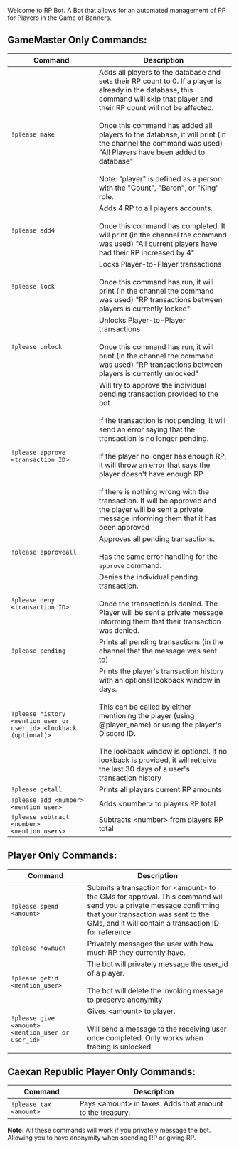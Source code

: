 
Welcome to RP Bot. A Bot that allows for an automated management of RP for Players in the Game of Banners.



## **GameMaster Only Commands:**
| Command | Description |
| --- | --- |
| `!please make` | Adds all players to the database and sets their RP count to 0. If a player is already in the database, this command will skip that player and their RP count will not be affected. <br/><br/> Once this command has added all players to the database, it will print (in the channel the command was used) "All Players have been added to database"  <br/><br/> Note: "player" is defined as a person with the "Count", "Baron", or "King" role. |
| `!please add4`| Adds 4 RP to all players accounts. <br/><br/> Once this command has completed. It will print (in the channel the command was used) "All current players have had their RP increased by 4" |
| `!please lock` | Locks Player-to-Player transactions <br/><br/> Once this command has run, it will print  (in the channel the command was used) "RP transactions between players is currently locked"  |
| `!please unlock` | Unlocks Player-to-Player transactions <br/><br/> Once this command has run, it will print  (in the channel the command was used) "RP transactions between players is currently unlocked"  |
| `!please approve <transaction ID>`| Will try to approve the individual pending transaction provided to the bot. <br/><br/> If the transaction is not pending, it will send an error saying that the transaction is no longer pending. <br/><br/> If the player no longer has enough RP, it will throw an error that says the player doesn't have enough RP <br/><br/> If there is nothing wrong with the transaction. It will be approved and the player will be sent a private message informing them that it has been approved| 
| `!please approveall` | Approves all pending transactions. <br/><br/> Has the same error handling for the `approve` command. |
| `!please deny <transaction ID>` | Denies the individual pending transaction.  <br/><br/> Once the transaction is denied. The Player will be sent a private message informing them that their transaction was denied. |
| `!please pending`| Prints all pending transactions (in the channel that the message was sent to) | 
| `!please history <mention_user or user_id> <lookback (optional)> `| Prints the player's transaction history with an optional lookback window in days. <br/><br/> This can be called by either mentioning the player (using @player_name) or using the player's Discord ID.  <br/><br/> The lookback window is optional. if no lookback is provided, it will retreive the last 30 days of a user's transaction history | 
| `!please getall`| Prints all players current RP amounts |
| `!please add <number> <mention_user>`| Adds &lt;number&gt; to players RP total|
| `!please subtract <number> <mention_users>`| Subtracts &lt;number&gt; from players RP total|




## **Player Only Commands:**
| Command    | Description |
| --- | --- |
| `!please spend <amount>`| Submits a transaction for &lt;amount&gt; to the GMs for approval. This command will send you a private message confirming that your transaction was sent to the GMs, and it will contain a transaction ID for reference|
| `!please howmuch`| Privately messages the user with how much RP they currently have. |
| `!please getid  <mention_user>`| The bot will privately message the user_id of a player. <br/><br/> The bot will delete the invoking message to preserve anonymity |
| `!please give <amount> <mention_user or user_id>` | Gives &lt;amount&gt; to player. <br/><br/> Will send a message to the receiving user once completed. Only works when trading is unlocked | 


## **Caexan Republic Player Only Commands:**
| Command    | Description |
| --- | --- |
| `!please tax <amount>`| Pays &lt;amount&gt; in taxes. Adds that amount to the treasury. |



**Note:** All these commands will work if you privately message the bot. Allowing you to have anonymity when spending RP or giving RP. 
